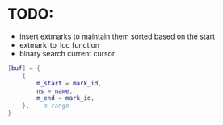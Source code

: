 # TODO:
- insert extmarks to maintain them sorted based on the start
- extmark_to_loc function
- binary search current cursor 
```lua
[buf] = {
    {
        m_start = mark_id,
        ns = name,
        m_end = mark_id, 
    }, -- a range
}
```
